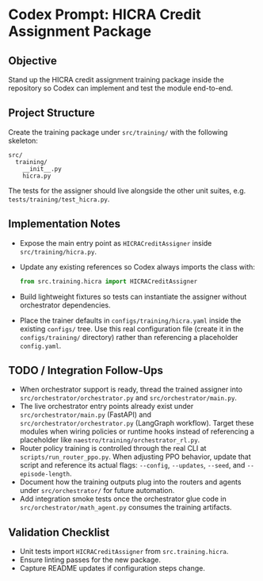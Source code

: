 # Codex Prompt: HICRA Credit Assignment Package

## Objective
Stand up the HICRA credit assignment training package inside the repository so
Codex can implement and test the module end-to-end.

## Project Structure
Create the training package under `src/training/` with the following skeleton:

```
src/
  training/
    __init__.py
    hicra.py
```

The tests for the assigner should live alongside the other unit suites, e.g.
`tests/training/test_hicra.py`.

## Implementation Notes
- Expose the main entry point as `HICRACreditAssigner` inside
  `src/training/hicra.py`.
- Update any existing references so Codex always imports the class with:

  ```python
  from src.training.hicra import HICRACreditAssigner
  ```

- Build lightweight fixtures so tests can instantiate the assigner without
  orchestrator dependencies.
- Place the trainer defaults in `configs/training/hicra.yaml` inside the
  existing `configs/` tree. Use this real configuration file (create it in the
  `configs/training/` directory) rather than referencing a placeholder
  `config.yaml`.

## TODO / Integration Follow-Ups
- When orchestrator support is ready, thread the trained assigner into
  `src/orchestrator/orchestrator.py` and `src/orchestrator/main.py`.
- The live orchestrator entry points already exist under
  `src/orchestrator/main.py` (FastAPI) and `src/orchestrator/orchestrator.py`
  (LangGraph workflow). Target these modules when wiring policies or runtime
  hooks instead of referencing a placeholder like
  `naestro/training/orchestrator_rl.py`.
- Router policy training is controlled through the real CLI at
  `scripts/run_router_ppo.py`. When adjusting PPO behavior, update that script
  and reference its actual flags: `--config`, `--updates`, `--seed`, and
  `--episode-length`.
- Document how the training outputs plug into the routers and agents under
  `src/orchestrator/` for future automation.
- Add integration smoke tests once the orchestrator glue code in
  `src/orchestrator/math_agent.py` consumes the training artifacts.

## Validation Checklist
- Unit tests import `HICRACreditAssigner` from `src.training.hicra`.
- Ensure linting passes for the new package.
- Capture README updates if configuration steps change.
